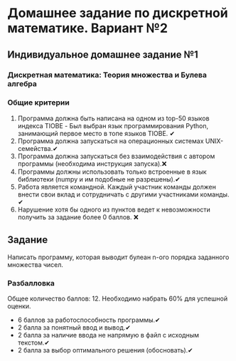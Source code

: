 # Домашнее задание по дискретной математике. Вариант №2

## Индивидуальное домашнее задание №1
### Дискретная математика: Теория множества и Булева алгебра

### Общие критерии
1. Программа должна быть написана на одном из top-50 языков индекса TIOBE - Был выбран язык программирования Python, занимающий первое место в топе языков TIOBE. ✔
2. Программа должна запускаться на операционных системах UNIX-семейства.✔
3. Программа должна запускаться без взаимодействия с автором программы (необходима инструкция запуска).❌ 
4. Программы должны использовать только встроенные в язык библиотеки (numpy и им подобные не разрешены).✔
5. Работа является командной. Каждый участник команды должен внести свои вклад и сотрудничать с другими участниками команды. ✔
6. Нарушение хотя бы одного из пунктов ведет к невозможности получить за задание более 0 баллов. ❌

## Задание
Написать программу, которая выводит булеан n-ого порядка заданного множества чисел.

### Разбалловка
Общее количество баллов: 12. Необходимо набрать 60% для успешной оценки.
- 6 баллов за работоспособность программы.✔
- 2 балла за понятный ввод и вывод.✔
- 2 балла за наличие ввода не напрямую в файл с исходным текстом.✔
- 2 балла за выбор оптимального решения (обосновать).✔
